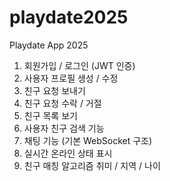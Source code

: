 # playdate2025
Playdate App 2025

1. 회원가입 / 로그인 (JWT 인증)
2. 사용자 프로필 생성 / 수정
3. 친구 요청 보내기
4. 친구 요청 수락 / 거절
5. 친구 목록 보기
6. 사용자 친구 검색 기능
7. 채팅 기능 (기본 WebSocket 구조)
8. 실시간 온라인 상태 표시
9. 친구 매칭 알고리즘 취미 / 지역 / 나이
